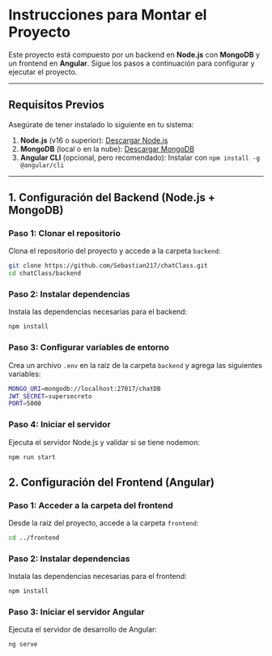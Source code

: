 # **Instrucciones para Montar el Proyecto**

Este proyecto está compuesto por un backend en **Node.js** con **MongoDB** y un frontend en **Angular**. Sigue los pasos a continuación para configurar y ejecutar el proyecto.

---

## **Requisitos Previos**

Asegúrate de tener instalado lo siguiente en tu sistema:

1. **Node.js** (v16 o superior): [Descargar Node.js](https://nodejs.org/)
2. **MongoDB** (local o en la nube): [Descargar MongoDB](https://www.mongodb.com/try/download/community)
3. **Angular CLI** (opcional, pero recomendado): Instalar con `npm install -g @angular/cli`

---

## **1. Configuración del Backend (Node.js + MongoDB)**

### **Paso 1: Clonar el repositorio**
Clona el repositorio del proyecto y accede a la carpeta `backend`:
```bash
git clone https://github.com/Sebastian217/chatClass.git
cd chatClass/backend 
```

###  **Paso 2: Instalar dependencias**
Instala las dependencias necesarias para el backend:
```bash
npm install
```

### **Paso 3: Configurar variables de entorno**
Crea un archivo `.env` en la raíz de la carpeta `backend` y agrega las siguientes variables:
```bash
MONGO_URI=mongodb://localhost:27017/chatDB
JWT_SECRET=supersecreto
PORT=5000
```

###  **Paso 4:  **Iniciar el servidor****
Ejecuta el servidor Node.js y validar si se tiene nodemon:
```bash
npm run start 
```
## **2. Configuración del Frontend (Angular)**

### **Paso 1: Acceder a la carpeta del frontend**
Desde la raíz del proyecto, accede a la carpeta `frontend`:
```bash
cd ../frontend
```
### **Paso 2: Instalar dependencias**
Instala las dependencias necesarias para el frontend:
```bash
npm install
```
### **Paso 3: Iniciar el servidor Angular**
Ejecuta el servidor de desarrollo de Angular:
```bash
ng serve 
```

